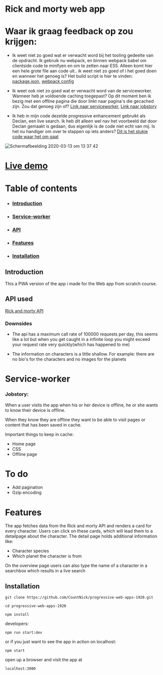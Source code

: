 # Rick and morty web app

# Waar ik graag feedback op zou krijgen:

* Ik weet niet zo goed wat er verwacht word bij het tooling gedeelte van de opdracht. Ik gebruik nu webpack, en binnen webpack babel om clientside code te minifyen en om te zetten naar ES5. Alleen komt hier een hele grote file aan code uit.. ik weet niet zo goed of i het goed doen en wanneer het genoeg is? Het build script is hier te vinden: [package.json](https://github.com/CountNick/progressive-web-apps-1920/blob/master/package.json), [webpack config](https://github.com/CountNick/progressive-web-apps-1920/blob/master/webpack.config.js)

* Ik weet ook niet zo goed wat er verwacht word van de serviceworker. Wanneer heb je voldoende caching toegepast? Op dit moment ben ik bezig met een offline pagina die door linkt naar pagina's die gecached zijn. Zou dat genoeg zijn of?
[Link naar serviceworker](https://github.com/CountNick/progressive-web-apps-1920/blob/master/server/static/serviceWorker.js), [Link naar jobstory](https://github.com/CountNick/progressive-web-apps-1920#service-worker-1)

* Ik heb in mijn code dezelde progressive enhancement gebruikt als Declan, een live search. Ik heb dit alleen wel nav het voorbeeld dat door Declan gemaakt is gedaan, dus eigenlijk is de code niet echt van mij. Is het nu handiger om over te stappen op iets anders? [Dit is het stukje code waar het om gaat](https://github.com/CountNick/progressive-web-apps-1920/blob/master/server/static/js/search.js)


![Schermafbeelding 2020-03-13 om 13 37 42](https://user-images.githubusercontent.com/47485018/76621549-f23a5980-652f-11ea-84c5-71bb76657664.png)


# [Live demo](https://total-rickall.herokuapp.com/)

# Table of contents

* ### [Introduction](https://github.com/CountNick/progressive-web-apps-1920#introduction-1)
* ### [Service-worker]()
* ### [API](https://github.com/CountNick/progressive-web-apps-1920#api-used)
* ### [Features](https://github.com/CountNick/progressive-web-apps-1920#features-1)
* ### [Installation](https://github.com/CountNick/progressive-web-apps-1920#installation-1)

## Introduction

This a PWA version of the app i made for the Web app from scratch course.

## API used

[Rick and morty API](https://rickandmortyapi.com/)

### Downsides

* The api has a maximum call rate of 100000 requests per day, this seems like a lot but when you get caught in a infinite loop you might exceed your request rate very quickly(which has happened to me)

* The information on characters is a little shallow. For example: there are no bio's for the characters and no images for the planets

# Service-worker

### Jobstory:

When a user visits the app when his or her device is offline, he or she wants to know their device is offline.

When they know they are offline they want to be able to visit pages or content that has been saved in cache.

Important things to keep in cache:

* Home page
* CSS
* Offline page

# To do

* Add pagination
* Gzip encoding


# Features

The app fetches data from the Rick and morty API and renders a card for every character. Users can click on these cards, which will lead them to a detailpage about the character. The detail page holds additional information like: 

* Character species
* Which planet the character is from 

On the overview page users can also type the name of a character in a searchbox which results in a live search

## Installation


```
git clone https://github.com/CountNick/progressive-web-apps-1920.git
```

```
cd progressive-web-apps-1920
```

```
npm install
```

developers:
```
npm run start:dev
```
or if you just want to see the app in action on localhost:
```
npm start
```

open up a browser and visit the app at

```
localhost:3000
```
<!-- Add a link to your live demo in Github Pages 🌐-->

<!-- ☝️ replace this description with a description of your own work -->

<!-- Add a nice image here at the end of the week, showing off your shiny frontend 📸 -->

<!-- Maybe a table of contents here? 📚 -->

<!-- How about a section that describes how to install this project? 🤓 -->

<!-- ...but how does one use this project? What are its features 🤔 -->

<!-- What external data source is featured in your project and what are its properties 🌠 -->

<!-- Maybe a checklist of done stuff and stuff still on your wishlist? ✅ -->

<!-- How about a license here? 📜 (or is it a licence?) 🤷 -->
